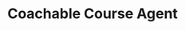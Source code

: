 ---
title: Coachable Course Agent
emoji: 📚
colorFrom: yellow
colorTo: orange
sdk: gradio
app_file: app.py
pinned: false
---